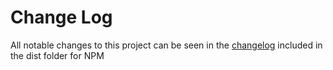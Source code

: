 # Change Log

All notable changes to this project can be seen in the [changelog](https://github.com/ravendesignsystem/rds/blob/master/dist/CHANGELOG.md) included in the dist folder for NPM
